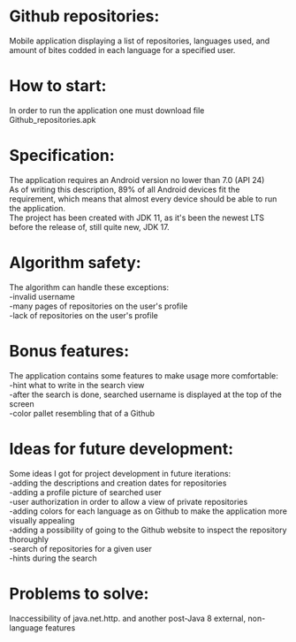 # Github repositories:

Mobile application displaying a list of repositories, languages used, and amount of bites codded in each language for a specified user.

# How to start:

In order to run the application one must download file Github_repositories.apk<br />

# Specification:

The application requires an Android version no lower than 7.0 (API 24)<br />
As of writing this description, 89% of all Android devices fit the requirement, which means that almost every device should be able to run the application.<br />
The project has been created with JDK 11, as it's been the newest LTS before the release of, still quite new, JDK 17.<br />

# Algorithm safety:

The algorithm can handle these exceptions:<br />
-invalid username<br />
-many pages of repositories on the user's profile<br />
-lack of repositories on the user's profile<br />

# Bonus features:

The application contains some features to make usage more comfortable:<br />
-hint what to write in the search view<br />
-after the search is done, searched username is displayed at the top of the screen<br />
-color pallet resembling that of a Github<br />

# Ideas for future development:

Some ideas I got for project development in future iterations:<br />
-adding the descriptions and creation dates for repositories<br />
-adding a profile picture of searched user<br />
-user authorization in order to allow a view of private repositories<br />
-adding colors for each language as on Github to make the application more visually appealing<br />
-adding a possibility of going to the Github website to inspect the repository thoroughly<br />
-search of repositories for a given user<br />
-hints during the search<br />

# Problems to solve:

Inaccessibility of java.net.http. and another post-Java 8 external, non-language features

